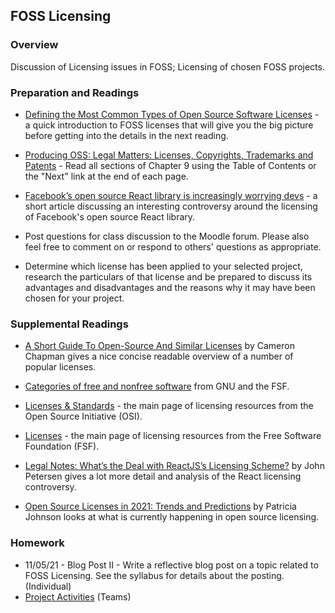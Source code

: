 ## FOSS Licensing

### Overview

Discussion of Licensing issues in FOSS; Licensing of chosen FOSS projects.

### Preparation and Readings

- [Defining the Most Common Types of Open Source Software Licenses](https://fossa.com/blog/what-do-open-source-licenses-even-mean/) - a quick introduction to FOSS licenses that will give you the big picture before getting into the details in the next reading.
- [Producing OSS: Legal Matters: Licenses, Copyrights, Trademarks and Patents](https://producingoss.com/en/legal.html) - Read all sections of Chapter 9 using the Table of Contents or the "Next" link at the end of each page.
- [Facebook’s open source React library is increasingly worrying devs](https://thenextweb.com/news/should-developers-be-afraid-of-zuckerbergs-bearing-gifts) - a short article discussing an interesting controversy around the licensing of Facebook's open source React library.


- Post questions for class discussion to the Moodle forum. Please also feel free to comment on or respond to others' questions as appropriate.
- Determine which license has been applied to your selected project, research the particulars of that license and be prepared to discuss its advantages and disadvantages and the reasons why it may have been chosen for your project.

### Supplemental Readings

- [A Short Guide To Open-Source And Similar Licenses](https://www.smashingmagazine.com/2010/03/a-short-guide-to-open-source-and-similar-licenses/) by Cameron Chapman gives a nice concise readable overview of a number of popular licenses.
- [Categories of free and nonfree software](https://www.gnu.org/philosophy/categories.html) from GNU and the FSF.


- [Licenses & Standards](https://opensource.org/licenses) - the main page of licensing resources from the Open Source Initiative (OSI).
- [Licenses](https://www.gnu.org/licenses/licenses.html) - the main page of licensing resources from the Free Software Foundation (FSF).


- [Legal Notes: What’s the Deal with ReactJS’s Licensing Scheme?](https://www.codemag.com/article/1701041/Legal-Notes-What%E2%80%99s-the-Deal-with-ReactJS%E2%80%99s-Licensing-Scheme) by John Petersen gives a lot more detail and analysis of the React licensing controversy.


- [Open Source Licenses in 2021: Trends and Predictions](https://www.whitesourcesoftware.com/resources/blog/open-source-licenses-trends-and-predictions/) by Patricia Johnson looks at what is currently happening in open source licensing.

### Homework

- 11/05/21 - Blog Post II - Write a reflective blog post on a topic related to FOSS Licensing. See the syllabus for details about the posting. (Individual)
- [Project Activities](projActivities.md) (Teams)
